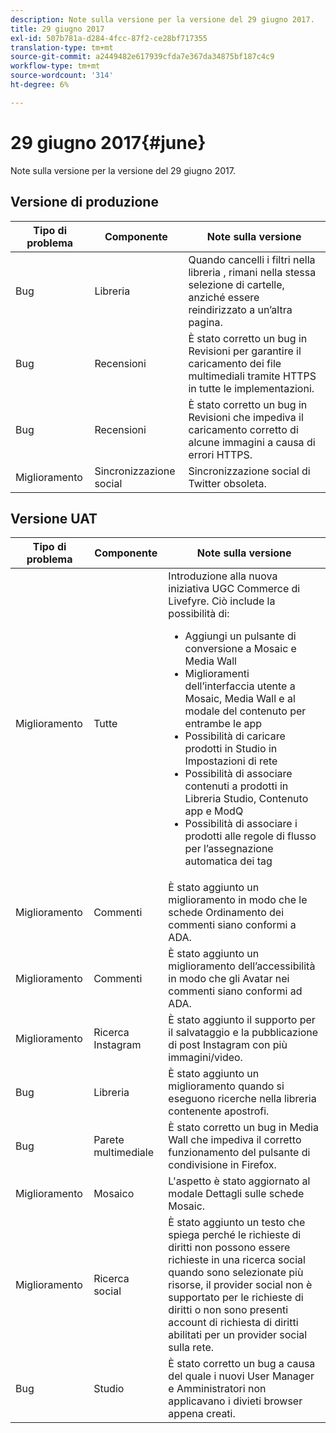 ```yaml
---
description: Note sulla versione per la versione del 29 giugno 2017.
title: 29 giugno 2017
exl-id: 507b781a-d284-4fcc-87f2-ce28bf717355
translation-type: tm+mt
source-git-commit: a2449482e617939cfda7e367da34875bf187c4c9
workflow-type: tm+mt
source-wordcount: '314'
ht-degree: 6%

---
```


# 29 giugno 2017{#june}

Note sulla versione per la versione del 29 giugno 2017.

## Versione di produzione

| **Tipo di problema** | **Componente** | **Note sulla versione** |
|---|---|---|
| Bug | Libreria | Quando cancelli i filtri nella libreria , rimani nella stessa selezione di cartelle, anziché essere reindirizzato a un’altra pagina. |
| Bug | Recensioni | È stato corretto un bug in Revisioni per garantire il caricamento dei file multimediali tramite HTTPS in tutte le implementazioni. |
| Bug | Recensioni | È stato corretto un bug in Revisioni che impediva il caricamento corretto di alcune immagini a causa di errori HTTPS. |
| Miglioramento | Sincronizzazione social | Sincronizzazione social di Twitter obsoleta. |

## Versione UAT

| Tipo di problema | Componente | Note sulla versione |
|--- |--- |--- |
| Miglioramento | Tutte | Introduzione alla nuova iniziativa UGC Commerce di Livefyre. Ciò include la possibilità di:  <br><ul><li>Aggiungi un pulsante di conversione a Mosaic e Media Wall</li><li> Miglioramenti dell’interfaccia utente a Mosaic, Media Wall e al modale del contenuto per entrambe le app</li><li>Possibilità di caricare prodotti in Studio in Impostazioni di rete</li><li>Possibilità di associare contenuti a prodotti in Libreria Studio, Contenuto app e ModQ</li><li>Possibilità di associare i prodotti alle regole di flusso per l’assegnazione automatica dei tag</li></ul> |
| Miglioramento | Commenti | È stato aggiunto un miglioramento in modo che le schede Ordinamento dei commenti siano conformi a ADA. |
| Miglioramento | Commenti | È stato aggiunto un miglioramento dell’accessibilità in modo che gli Avatar nei commenti siano conformi ad ADA. |
| Miglioramento | Ricerca Instagram | È stato aggiunto il supporto per il salvataggio e la pubblicazione di post Instagram con più immagini/video. |
| Bug | Libreria | È stato aggiunto un miglioramento quando si eseguono ricerche nella libreria contenente apostrofi. |
| Bug | Parete multimediale | È stato corretto un bug in Media Wall che impediva il corretto funzionamento del pulsante di condivisione in Firefox. |
| Miglioramento | Mosaico | L&#39;aspetto è stato aggiornato al modale Dettagli sulle schede Mosaic. |
| Miglioramento | Ricerca social | È stato aggiunto un testo che spiega perché le richieste di diritti non possono essere richieste in una ricerca social quando sono selezionate più risorse, il provider social non è supportato per le richieste di diritti o non sono presenti account di richiesta di diritti abilitati per un provider social sulla rete. |
| Bug | Studio | È stato corretto un bug a causa del quale i nuovi User Manager e Amministratori non applicavano i divieti browser appena creati. |
